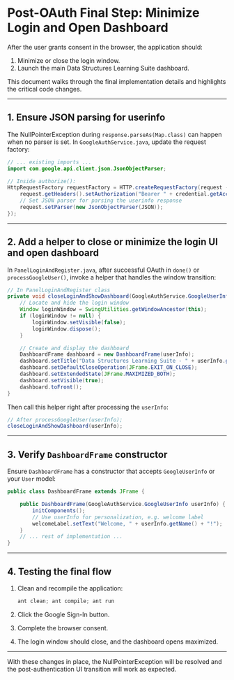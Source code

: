 # Post-OAuth Final Step: Minimize Login and Open Dashboard

After the user grants consent in the browser, the application should:

1. Minimize or close the login window.
2. Launch the main Data Structures Learning Suite dashboard.

This document walks through the final implementation details and highlights the critical code changes.

---

## 1. Ensure JSON parsing for userinfo

The NullPointerException during `response.parseAs(Map.class)` can happen when no parser is set. In `GoogleAuthService.java`, update the request factory:

```java
// ... existing imports ...
import com.google.api.client.json.JsonObjectParser;

// Inside authorize():
HttpRequestFactory requestFactory = HTTP.createRequestFactory(request -> {
    request.getHeaders().setAuthorization("Bearer " + credential.getAccessToken());
    // Set JSON parser for parsing the userinfo response
    request.setParser(new JsonObjectParser(JSON));
});
```

---

## 2. Add a helper to close or minimize the login UI and open dashboard

In `PanelLoginAndRegister.java`, after successful OAuth in `done()` or `processGoogleUser()`, invoke a helper that handles the window transition:

```java
// In PanelLoginAndRegister class
private void closeLoginAndShowDashboard(GoogleAuthService.GoogleUserInfo userInfo) {
    // Locate and hide the login window
    Window loginWindow = SwingUtilities.getWindowAncestor(this);
    if (loginWindow != null) {
        loginWindow.setVisible(false);
        loginWindow.dispose();
    }

    // Create and display the dashboard
    DashboardFrame dashboard = new DashboardFrame(userInfo);
    dashboard.setTitle("Data Structures Learning Suite - " + userInfo.getName());
    dashboard.setDefaultCloseOperation(JFrame.EXIT_ON_CLOSE);
    dashboard.setExtendedState(JFrame.MAXIMIZED_BOTH);
    dashboard.setVisible(true);
    dashboard.toFront();
}
```

Then call this helper right after processing the `userInfo`:

```java
// After processGoogleUser(userInfo);
closeLoginAndShowDashboard(userInfo);
```

---

## 3. Verify `DashboardFrame` constructor

Ensure `DashboardFrame` has a constructor that accepts `GoogleUserInfo` or your `User` model:

```java
public class DashboardFrame extends JFrame {

    public DashboardFrame(GoogleAuthService.GoogleUserInfo userInfo) {
        initComponents();
        // Use userInfo for personalization, e.g. welcome label
        welcomeLabel.setText("Welcome, " + userInfo.getName() + "!");
    }
    // ... rest of implementation ...
}
```

---

## 4. Testing the final flow

1. Clean and recompile the application:

   ```powershell
   ant clean; ant compile; ant run
   ```

2. Click the Google Sign-In button.
3. Complete the browser consent.
4. The login window should close, and the dashboard opens maximized.

---

With these changes in place, the NullPointerException will be resolved and the post-authentication UI transition will work as expected.
